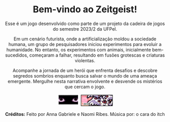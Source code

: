 <h1 align="center">Bem-vindo ao Zeitgeist!</h1>
<p align="center">Esse é um jogo desenvolvido como parte de um projeto da cadeira de jogos do semestre 2023/2 da UFPel.</p>

<p align="center">Em um cenário futurista, onde a artificialização moldou a sociedade humana, um grupo de pesquisadores iniciou experimentos para evoluir a humanidade. No entanto, os experimentos com animais, inicialmente bem-sucedidos, começaram a falhar, resultando em fusões grotescas e criaturas violentas.</p>

<p align="center">Acompanhe a jornada de um herói que enfrenta desafios e descobre segredos sombrios enquanto busca salvar o mundo de uma ameaça emergente. Mergulhe nesta narrativa envolvente e desvende os mistérios que cercam o jogo.</p>

<p align="center">
  <img src="ban1.png" alt="GIF 1" width="70" />
  <img src="ban2.gif" alt="GIF 2" width="100" />
</p>

<p align="center"><strong>Créditos:</strong> Feito por Anna Gabriele e Naomi Ribes.
Música por: o cara do itch
</p>
